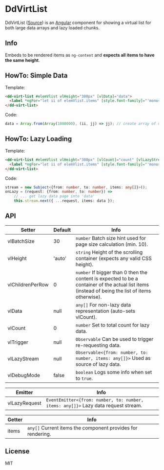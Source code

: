 [Angular]: https://angular.io/ "Angular UI Framework"
[Source]: https://github.com/rlexa/dd-virt-list "Source Code"

# DdVirtList

DdVirtList ([Source]) is an [Angular] component for showing a virtual list for both large data arrays and lazy loaded chunks.

## Info

Embeds to be rendered items as `ng-content` and **expects all items to have the same height**.

## HowTo: Simple Data

Template:
```html
<dd-virt-list #elemVlist vlHeight="300px" [vlData]="data">
  <label *ngFor="let ii of elemVlist.items" [style.font-family]="'monospace'">{{ ii }}</label>
</dd-virt-list>
```
Code:
```ts
data = Array.from(Array(1000000), (ii, jj) => jj); // create array of numbers
```

## HowTo: Lazy Loading

Template:
```html
<dd-virt-list #elemVlist vlHeight="300px" [vlCount]="count" [vlLazyStream]="stream" (vlLazyRequest)="onLazy($event)">
  <label *ngFor="let ii of elemVlist.items" [style.font-family]="'monospace'">{{ ii }}</label>
</dd-virt-list>
```
Code:
```ts
stream = new Subject<{from: number, to: number, items: any[]}>();
onLazy = (request: {from: number, to: number}) =>
    // ... get lazy data page into 'data'
    this.stream.next({ ...request, items: data });
```

## API

| Setter | Default | Info |
| - | - | - |
| vlBatchSize | 30 | `number` Batch size hint used for page size calculation (min. 10). |
| vlHeight | 'auto' | `string` Height of the scrolling container (expects any valid CSS height). |
| vlChildrenPerRow | 0 | `number` If bigger than 0 then the content is expected to be a container of the actual list items (instead of being the list of items otherwise). |
| vlData | null | `any[]` For non-lazy data representation (auto-sets vlCount). |
| vlCount | 0 | `number` Set to total count for lazy data. |
| vlTrigger | null | `Observable` Can be used to trigger re-requesting data. |
| vlLazyStream | null | `Observable<{from: number, to: number, items: any[]}>` Used as source of lazy data. |
| vlDebugMode | false | `boolean` Logs some info when set to `true`. |

| Emitter |  Info |
| - | - |
| vlLazyRequest | `EventEmitter<{from: number, to: number, items: any[]}>` Lazy data request stream. |

| Getter |  Info |
| - | - |
| items | `any[]` Current items the component provides for rendering. |

## License

MIT
